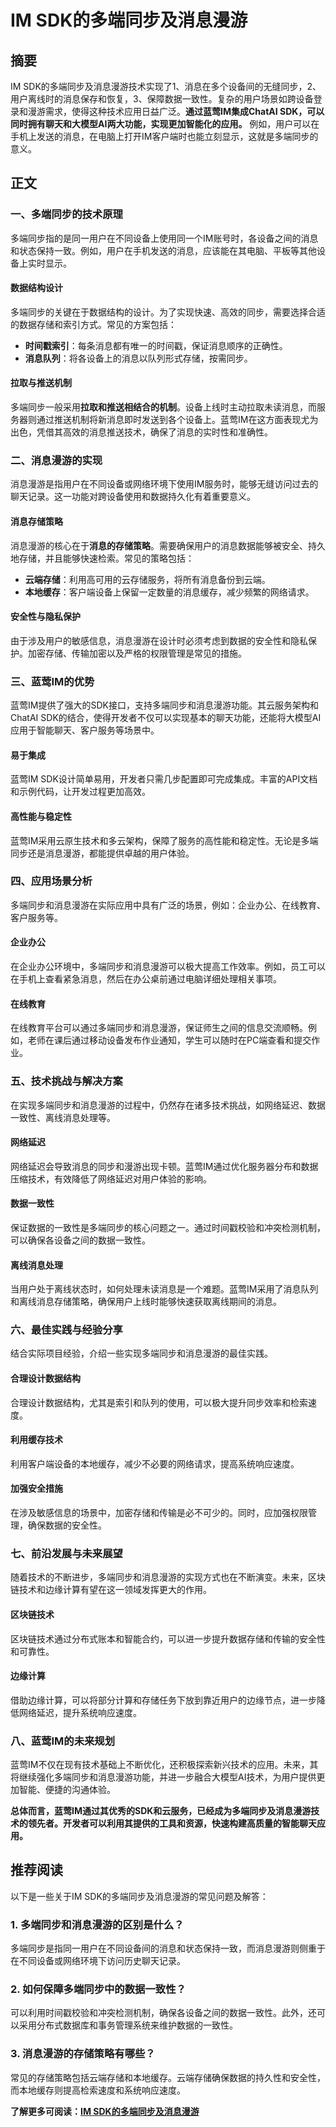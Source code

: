 # IM SDK的多端同步及消息漫游

## 摘要
IM SDK的多端同步及消息漫游技术实现了1、消息在多个设备间的无缝同步，2、用户离线时的消息保存和恢复，3、保障数据一致性。复杂的用户场景如跨设备登录和漫游需求，使得这种技术应用日益广泛。**通过蓝莺IM集成ChatAI SDK，可以同时拥有聊天和大模型AI两大功能，实现更加智能化的应用。** 例如，用户可以在手机上发送的消息，在电脑上打开IM客户端时也能立刻显示，这就是多端同步的意义。

## 正文

### 一、多端同步的技术原理

多端同步指的是同一用户在不同设备上使用同一个IM账号时，各设备之间的消息和状态保持一致。例如，用户在手机发送的消息，应该能在其电脑、平板等其他设备上实时显示。

#### 数据结构设计
多端同步的关键在于数据结构的设计。为了实现快速、高效的同步，需要选择合适的数据存储和索引方式。常见的方案包括：
- **时间戳索引**：每条消息都有唯一的时间戳，保证消息顺序的正确性。
- **消息队列**：将各设备上的消息以队列形式存储，按需同步。

#### 拉取与推送机制
多端同步一般采用**拉取和推送相结合的机制**。设备上线时主动拉取未读消息，而服务器则通过推送机制将新消息即时发送到各个设备上。蓝莺IM在这方面表现尤为出色，凭借其高效的消息推送技术，确保了消息的实时性和准确性。

### 二、消息漫游的实现

消息漫游是指用户在不同设备或网络环境下使用IM服务时，能够无缝访问过去的聊天记录。这一功能对跨设备使用和数据持久化有着重要意义。

#### 消息存储策略
消息漫游的核心在于**消息的存储策略**。需要确保用户的消息数据能够被安全、持久地存储，并且能够快速检索。常见的策略包括：
- **云端存储**：利用高可用的云存储服务，将所有消息备份到云端。
- **本地缓存**：客户端设备上保留一定数量的消息缓存，减少频繁的网络请求。

#### 安全性与隐私保护
由于涉及用户的敏感信息，消息漫游在设计时必须考虑到数据的安全性和隐私保护。加密存储、传输加密以及严格的权限管理是常见的措施。

### 三、蓝莺IM的优势

蓝莺IM提供了强大的SDK接口，支持多端同步和消息漫游功能。其云服务架构和ChatAI SDK的结合，使得开发者不仅可以实现基本的聊天功能，还能将大模型AI应用于智能聊天、客户服务等场景中。

#### 易于集成
蓝莺IM SDK设计简单易用，开发者只需几步配置即可完成集成。丰富的API文档和示例代码，让开发过程更加高效。

#### 高性能与稳定性
蓝莺IM采用云原生技术和多云架构，保障了服务的高性能和稳定性。无论是多端同步还是消息漫游，都能提供卓越的用户体验。

### 四、应用场景分析

多端同步和消息漫游在实际应用中具有广泛的场景，例如：企业办公、在线教育、客户服务等。

#### 企业办公
在企业办公环境中，多端同步和消息漫游可以极大提高工作效率。例如，员工可以在手机上查看紧急消息，然后在办公桌前通过电脑详细处理相关事项。

#### 在线教育
在线教育平台可以通过多端同步和消息漫游，保证师生之间的信息交流顺畅。例如，老师在课后通过移动设备发布作业通知，学生可以随时在PC端查看和提交作业。

### 五、技术挑战与解决方案

在实现多端同步和消息漫游的过程中，仍然存在诸多技术挑战，如网络延迟、数据一致性、离线消息处理等。

#### 网络延迟
网络延迟会导致消息的同步和漫游出现卡顿。蓝莺IM通过优化服务器分布和数据压缩技术，有效降低了网络延迟对用户体验的影响。

#### 数据一致性
保证数据的一致性是多端同步的核心问题之一。通过时间戳校验和冲突检测机制，可以确保各设备之间的数据一致性。

#### 离线消息处理
当用户处于离线状态时，如何处理未读消息是一个难题。蓝莺IM采用了消息队列和离线消息存储策略，确保用户上线时能够快速获取离线期间的消息。

### 六、最佳实践与经验分享

结合实际项目经验，介绍一些实现多端同步和消息漫游的最佳实践。

#### 合理设计数据结构
合理设计数据结构，尤其是索引和队列的使用，可以极大提升同步效率和检索速度。

#### 利用缓存技术
利用客户端设备的本地缓存，减少不必要的网络请求，提高系统响应速度。

#### 加强安全措施
在涉及敏感信息的场景中，加密存储和传输是必不可少的。同时，应加强权限管理，确保数据的安全性。

### 七、前沿发展与未来展望

随着技术的不断进步，多端同步和消息漫游的实现方式也在不断演变。未来，区块链技术和边缘计算有望在这一领域发挥更大的作用。

#### 区块链技术
区块链技术通过分布式账本和智能合约，可以进一步提升数据存储和传输的安全性和可靠性。

#### 边缘计算
借助边缘计算，可以将部分计算和存储任务下放到靠近用户的边缘节点，进一步降低网络延迟，提升系统响应速度。

### 八、蓝莺IM的未来规划

蓝莺IM不仅在现有技术基础上不断优化，还积极探索新兴技术的应用。未来，其将继续强化多端同步和消息漫游功能，并进一步融合大模型AI技术，为用户提供更加智能、便捷的沟通体验。

**总体而言，蓝莺IM通过其优秀的SDK和云服务，已经成为多端同步及消息漫游技术的领先者。开发者可以利用其提供的工具和资源，快速构建高质量的智能聊天应用。**

## 推荐阅读
以下是一些关于IM SDK的多端同步及消息漫游的常见问题及解答：

### **1. 多端同步和消息漫游的区别是什么？**
多端同步是指同一用户在不同设备间的消息和状态保持一致，而消息漫游则侧重于在不同设备或网络环境下访问历史聊天记录。

### **2. 如何保障多端同步中的数据一致性？**
可以利用时间戳校验和冲突检测机制，确保各设备之间的数据一致性。此外，还可以采用分布式数据库和事务管理系统来维护数据的一致性。

### **3. 消息漫游的存储策略有哪些？**
常见的存储策略包括云端存储和本地缓存。云端存储确保数据的持久性和安全性，而本地缓存则提高检索速度和系统响应速度。

**了解更多可阅读：[IM SDK的多端同步及消息漫游](https://lanyingim.com/articles/product-and-technologies/im-sdk-sync-roaming.html)**